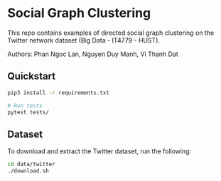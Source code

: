 # Social Graph Clustering
This repo contains examples of directed social graph clustering on the Twitter network dataset (Big Data - IT4779 - HUST).

Authors: Phan Ngoc Lan, Nguyen Duy Manh, Vi Thanh Dat

## Quickstart
```bash
pip3 install -r requirements.txt

# Run tests
pytest tests/
```

## Dataset
To download and extract the Twitter dataset, run the following:
```bash
cd data/twitter
./download.sh
```
